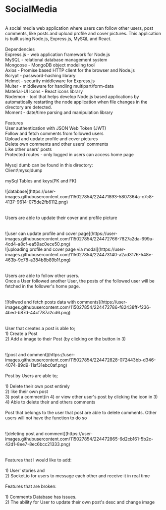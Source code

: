 # SocialMedia<br>
<br>
A social media web application where users can follow other users, post comments, like posts and upload profile and cover pictures. This application is built using Node.js, Express.js, MySQL and React.<br>
<br>
Dependencies<br>
Express.js - web application framework for Node.js<br>
MySQL - relational database management system<br>
Mongoose - MongoDB object modeling tool<br>
Axios - Promise based HTTP client for the browser and Node.js<br>
Bcrypt - password-hashing library<br>
Helmet - security middleware for Express.js<br>
Multer - middleware for handling multipart/form-data<br>
Material-UI Icons - React icons library<br>
Nodemon - tool that helps develop Node.js based applications by automatically restarting the node application when file changes in the directory are detected.<br>
Moment - date/time parsing and manipulation library<br>
<br>
Features<br>
User authentication with JSON Web Token (JWT)<br>
Follow and fetch comments from followed users<br>
Upload and update profile and cover pictures<br>
Delete own comments and other users' comments<br>
Like other users' posts<br>
Protected routes - only logged in users can access home page<br>
<br>
Mysql dumb can be found in this directory:<br>
Client\mysqldump<br>
<br>
mySql Tables and keys(PK and FK)<br>
<br>
![database](https://user-images.githubusercontent.com/115027854/224471893-5807364a-c7c8-4137-9614-075de2fb6112.png)<br>
<br>
<br>
Users are able to update their cover and profile picture<br>
<br>
<br>
![user can update profile and cover page](https://user-images.githubusercontent.com/115027854/224472766-7827a2da-699a-4cd4-a8cf-ea59ac0ece50.png)<br>
![uploading profile and cover page via modal](https://user-images.githubusercontent.com/115027854/224473140-a2ad3176-548e-463b-9c78-a384b8b89b1f.png)<br>
<br>
<br>
Users are able to follow other users.<br>
Once a User followed another User, the posts of the followed user will be fetched in the follower's home page.<br>
<br>
<br>
![follwed and fetch posts data with comments](https://user-images.githubusercontent.com/115027854/224472786-f82438ff-f236-4bed-b87d-44cf787a2cd6.png)<br>
<br>
<br>
User that creates a post is able to;<br>
1) Create a Post<br>
2) Add a image to their Post (by clicking on the button in 3)<br>
<br>
<br>
![post and comment](https://user-images.githubusercontent.com/115027854/224472828-072443bb-d346-4074-89d9-11af31ebc0af.png)<br>
<br>
Post by Users are able to;<br>
<br>
1) Delete their own post entirely<br>
2) like their own post<br>
3) post a comment(in 4) or view other user's post by clicking the icon in 3)<br>
4) Able to delete their and others comments<br>
<br>
Post that belongs to the user that post are able to delete comments. Other users will not have the function to do so<br>
<br>
<br>
![deleting post and comment](https://user-images.githubusercontent.com/115027854/224472865-6d2cb161-5b2c-42d1-8ee7-8ec6bcc21333.png)<br>
<br>
<br>
Features that I would like to add:<br>
<br>
1) User' stories and<br>
2) Socket.io for users to message each other and receive it in real time<br>
<br>
Features that are broken:<br>
<br>
1) Comments Database has issues.<br>
2) The ability for User to update their own post's desc and change image<br>
